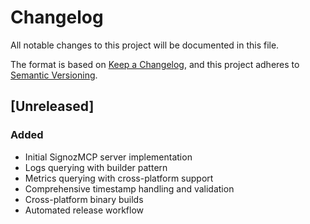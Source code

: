 # Changelog

All notable changes to this project will be documented in this file.

The format is based on [Keep a Changelog](https://keepachangelog.com/en/1.0.0/),
and this project adheres to [Semantic Versioning](https://semver.org/spec/v2.0.0.html).

## [Unreleased]

### Added
- Initial SignozMCP server implementation
- Logs querying with builder pattern
- Metrics querying with cross-platform support  
- Comprehensive timestamp handling and validation
- Cross-platform binary builds
- Automated release workflow